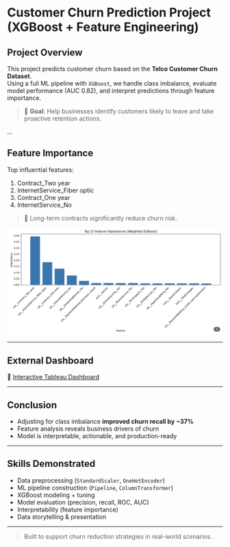 #  Customer Churn Prediction Project (XGBoost + Feature Engineering)

##  Project Overview
This project predicts customer churn based on the **Telco Customer Churn Dataset**.  
Using a full ML pipeline with `XGBoost`, we handle class imbalance, evaluate model performance (AUC 0.82), and interpret predictions through feature importance.

> 🎯 **Goal:** Help businesses identify customers likely to leave and take proactive retention actions.

...

##  Feature Importance

Top influential features:
1. Contract_Two year
2. InternetService_Fiber optic
3. Contract_One year
4. InternetService_No

> 📌 Long-term contracts significantly reduce churn risk.

![Feature Importance](assets/importance.png)

---

##  External Dashboard

🔗 [Interactive Tableau Dashboard](https://public.tableau.com/app/profile/yourname/viz/SuperstoreDashboard)

---

##  Conclusion

- Adjusting for class imbalance **improved churn recall by ~37%**
- Feature analysis reveals business drivers of churn
- Model is interpretable, actionable, and production-ready

---

##  Skills Demonstrated

-  Data preprocessing (`StandardScaler`, `OneHotEncoder`)
-  ML pipeline construction (`Pipeline`, `ColumnTransformer`)
-  XGBoost modeling + tuning
-  Model evaluation (precision, recall, ROC, AUC)
-  Interpretability (feature importance)
-  Data storytelling & presentation

---

>  Built to support churn reduction strategies in real-world scenarios.
